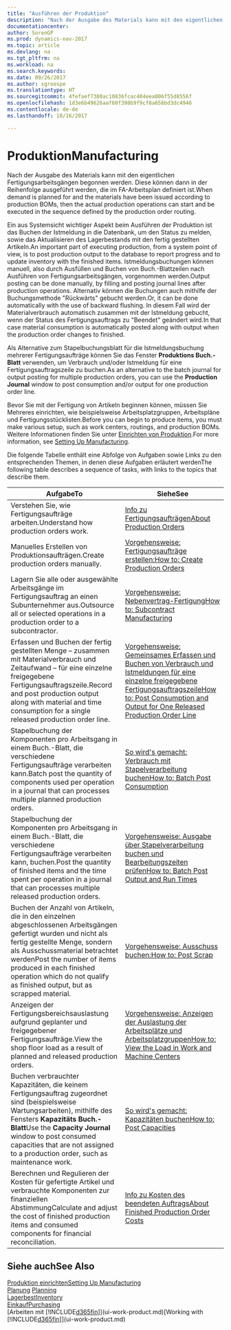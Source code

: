 ```yaml
---
title: "Ausführen der Produktion"
description: "Nach der Ausgabe des Materials kann mit den eigentlichen Fertigungsarbeitsgängen begonnen werden. Diese können dann in der Reihenfolge ausgeführt werden, die im FA-Arbeitsplan definiert ist."
documentationcenter: 
author: SorenGP
ms.prod: dynamics-nav-2017
ms.topic: article
ms.devlang: na
ms.tgt_pltfrm: na
ms.workload: na
ms.search.keywords: 
ms.date: 09/26/2017
ms.author: sgroespe
ms.translationtype: HT
ms.sourcegitcommit: 4fefaef7380ac10836fcac404eea006f55d8556f
ms.openlocfilehash: 1d3e6b49626aaf60f398b9f9cf8a656bd3dc4946
ms.contentlocale: de-de
ms.lasthandoff: 10/16/2017

---
```

# <a name="manufacturing"></a><span data-ttu-id="fa665-103">Produktion</span><span class="sxs-lookup"><span data-stu-id="fa665-103">Manufacturing</span></span>
<span data-ttu-id="fa665-104">Nach der Ausgabe des Materials kann mit den eigentlichen Fertigungsarbeitsgängen begonnen werden. Diese können dann in der Reihenfolge ausgeführt werden, die im FA-Arbeitsplan definiert ist.</span><span class="sxs-lookup"><span data-stu-id="fa665-104">When demand is planned for and the materials have been issued according to production BOMs, then the actual production operations can start and be executed in the sequence defined by the production order routing.</span></span>  

<span data-ttu-id="fa665-105">Ein aus Systemsicht wichtiger Aspekt beim Ausführen der Produktion ist das Buchen der Istmeldung in die Datenbank, um den Status zu melden, sowie das Aktualisieren des Lagerbestands mit den fertig gestellten Artikeln.</span><span class="sxs-lookup"><span data-stu-id="fa665-105">An important part of executing production, from a system point of view, is to post production output to the database to report progress and to update inventory with the finished items.</span></span> <span data-ttu-id="fa665-106">Istmeldungsbuchungen können manuell, also durch Ausfüllen und Buchen von Buch.-Blattzeilen nach Ausführen von Fertigungsarbeitsgängen, vorgenommen werden.</span><span class="sxs-lookup"><span data-stu-id="fa665-106">Output posting can be done manually, by filling and posting journal lines after production operations.</span></span> <span data-ttu-id="fa665-107">Alternativ können die Buchungen auch mithilfe der Buchungsmethode "Rückwärts" gebucht werden.</span><span class="sxs-lookup"><span data-stu-id="fa665-107">Or, it can be done automatically with the use of backward flushing.</span></span> <span data-ttu-id="fa665-108">In diesem Fall wird der Materialverbrauch automatisch zusammen mit der Istmeldung gebucht, wenn der Status des Fertigungsauftrags zu "Beendet" geändert wird.</span><span class="sxs-lookup"><span data-stu-id="fa665-108">In that case material consumption is automatically posted along with output when the production order changes to finished.</span></span>  

<span data-ttu-id="fa665-109">Als Alternative zum Stapelbuchungsblatt für die Istmeldungsbuchung mehrerer Fertigungsaufträge können Sie das Fenster **Produktions Buch.-Blatt** verwenden, um Verbrauch und/oder Istmeldung für eine Fertigungsauftragszeile zu buchen.</span><span class="sxs-lookup"><span data-stu-id="fa665-109">As an alternative to the batch journal for output posting for multiple production orders, you can use the **Production Journal** window to post consumption and/or output for one production order line.</span></span>

<span data-ttu-id="fa665-110">Bevor Sie mit der Fertigung von Artikeln beginnen können, müssen Sie Mehreres einrichten, wie beispielsweise Arbeitsplatzgruppen, Arbeitspläne und Fertigungsstücklisten.</span><span class="sxs-lookup"><span data-stu-id="fa665-110">Before you can begin to produce items, you must make various setup, such as work centers, routings, and production BOMs.</span></span> <span data-ttu-id="fa665-111">Weitere Informationen finden Sie unter [Einrichten von Produktion](production-configure-production-processes.md).</span><span class="sxs-lookup"><span data-stu-id="fa665-111">For more information, see [Setting Up Manufacturing](production-configure-production-processes.md).</span></span>

<span data-ttu-id="fa665-112">Die folgende Tabelle enthält eine Abfolge von Aufgaben sowie Links zu den entsprechenden Themen, in denen diese Aufgaben erläutert werden</span><span class="sxs-lookup"><span data-stu-id="fa665-112">The following table describes a sequence of tasks, with links to the topics that describe them.</span></span>   

|<span data-ttu-id="fa665-113">**Aufgabe**</span><span class="sxs-lookup"><span data-stu-id="fa665-113">**To**</span></span>|<span data-ttu-id="fa665-114">**Siehe**</span><span class="sxs-lookup"><span data-stu-id="fa665-114">**See**</span></span>|  
|------------|-------------|  
|<span data-ttu-id="fa665-115">Verstehen Sie, wie Fertigungsaufträge arbeiten.</span><span class="sxs-lookup"><span data-stu-id="fa665-115">Understand how production orders work.</span></span>|[<span data-ttu-id="fa665-116">Info zu Fertigungsaufträgen</span><span class="sxs-lookup"><span data-stu-id="fa665-116">About Production Orders</span></span>](production-about-production-orders.md)|
|<span data-ttu-id="fa665-117">Manuelles Erstellen von Produktionsaufträgen.</span><span class="sxs-lookup"><span data-stu-id="fa665-117">Create production orders manually.</span></span>|[<span data-ttu-id="fa665-118">Vorgehensweise: Fertigungsaufträge erstellen:</span><span class="sxs-lookup"><span data-stu-id="fa665-118">How to: Create Production Orders</span></span>](production-how-to-create-production-orders.md)|
|<span data-ttu-id="fa665-119">Lagern Sie alle oder ausgewählte Arbeitsgänge im Fertigungsauftrag an einen Subunternehmer aus.</span><span class="sxs-lookup"><span data-stu-id="fa665-119">Outsource all or selected operations in a production order to a subcontractor.</span></span>|[<span data-ttu-id="fa665-120">Vorgehensweise: Nebenvertrag-Fertigung</span><span class="sxs-lookup"><span data-stu-id="fa665-120">How to: Subcontract Manufacturing</span></span>](production-how-to-subcontract-manufacturing.md)|
|<span data-ttu-id="fa665-121">Erfassen und Buchen der fertig gestellten Menge – zusammen mit Materialverbrauch und Zeitaufwand – für eine einzelne freigegebene Fertigungsauftragszeile.</span><span class="sxs-lookup"><span data-stu-id="fa665-121">Record and post production output along with material and time consumption for a single released production order line.</span></span>|[<span data-ttu-id="fa665-122">Vorgehensweise: Gemeinsames Erfassen und Buchen von Verbrauch und Istmeldungen für eine einzelne freigegebene Fertigungsauftragszeile</span><span class="sxs-lookup"><span data-stu-id="fa665-122">How to: Post Consumption and Output for One Released Production Order Line</span></span>](production-how-to-register-consumption-and-output.md)|  
|<span data-ttu-id="fa665-123">Stapelbuchung der Komponenten pro Arbeitsgang in einem Buch.-Blatt, die verschiedene  Fertigungsaufträge verarbeiten kann.</span><span class="sxs-lookup"><span data-stu-id="fa665-123">Batch post the quantity of components used per operation in a journal that can processes multiple planned production orders.</span></span>|[<span data-ttu-id="fa665-124">So wird's gemacht: Verbrauch mit Stapelverarbeitung buchen</span><span class="sxs-lookup"><span data-stu-id="fa665-124">How to: Batch Post Consumption</span></span>](production-how-to-post-consumption.md)|
|<span data-ttu-id="fa665-125">Stapelbuchung der Komponenten pro Arbeitsgang in einem Buch.-Blatt, die verschiedene  Fertigungsaufträge verarbeiten kann, buchen.</span><span class="sxs-lookup"><span data-stu-id="fa665-125">Post the quantity of finished items and the time spent per operation in a journal that can processes multiple released production orders.</span></span>|[<span data-ttu-id="fa665-126">Vorgehensweise: Ausgabe über Stapelverarbeitung buchen und Bearbeitungszeiten prüfen</span><span class="sxs-lookup"><span data-stu-id="fa665-126">How to: Batch Post Output and Run Times</span></span>](production-how-to-post-output-quantity.md)|  
|<span data-ttu-id="fa665-127">Buchen der Anzahl von Artikeln, die in den einzelnen abgeschlossenen Arbeitsgängen gefertigt wurden und nicht als fertig gestellte Menge, sondern als Ausschussmaterial betrachtet werden</span><span class="sxs-lookup"><span data-stu-id="fa665-127">Post the number of items produced in each finished operation which do not qualify as finished output, but as scrapped material.</span></span>|[<span data-ttu-id="fa665-128">Vorgehensweise:  Ausschuss buchen:</span><span class="sxs-lookup"><span data-stu-id="fa665-128">How to: Post Scrap</span></span>](production-how-to-post-scrap.md)|
|<span data-ttu-id="fa665-129">Anzeigen der Fertigungsbereichsauslastung aufgrund geplanter und freigegebener Fertigungsaufträge.</span><span class="sxs-lookup"><span data-stu-id="fa665-129">View the shop floor load as a result of planned and released production orders.</span></span>|[<span data-ttu-id="fa665-130">Vorgehensweise: Anzeigen der Auslastung der Arbeitsplätze und Arbeitsplatzgruppen</span><span class="sxs-lookup"><span data-stu-id="fa665-130">How to: View the Load in Work and Machine Centers</span></span>](production-how-to-view-the-load-on-work-centers.md)|      
|<span data-ttu-id="fa665-131">Buchen verbrauchter Kapazitäten, die keinem Fertigungsauftrag zugeordnet sind (beispielsweise Wartungsarbeiten), mithilfe des Fensters **Kapazitäts Buch.-Blatt**</span><span class="sxs-lookup"><span data-stu-id="fa665-131">Use the **Capacity Journal** window to post consumed capacities that are not assigned to a production order, such as maintenance work.</span></span>|[<span data-ttu-id="fa665-132">So wird's gemacht: Kapazitäten buchen</span><span class="sxs-lookup"><span data-stu-id="fa665-132">How to: Post Capacities</span></span>](production-how-to-post-capacities.md)|  
|<span data-ttu-id="fa665-133">Berechnen und Regulieren der Kosten für gefertigte Artikel und verbrauchte Komponenten zur finanziellen Abstimmung</span><span class="sxs-lookup"><span data-stu-id="fa665-133">Calculate and adjust the cost of finished production items and consumed components for financial reconciliation.</span></span>|[<span data-ttu-id="fa665-134">Info zu Kosten des beendeten Auftrags</span><span class="sxs-lookup"><span data-stu-id="fa665-134">About Finished Production Order Costs</span></span>](finance-about-finished-production-order-costs.md)|  

## <a name="see-also"></a><span data-ttu-id="fa665-135">Siehe auch</span><span class="sxs-lookup"><span data-stu-id="fa665-135">See Also</span></span>  
[<span data-ttu-id="fa665-136">Produktion einrichten</span><span class="sxs-lookup"><span data-stu-id="fa665-136">Setting Up Manufacturing</span></span>](production-configure-production-processes.md)  
<span data-ttu-id="fa665-137">[Planung](production-planning.md)    </span><span class="sxs-lookup"><span data-stu-id="fa665-137">[Planning](production-planning.md)    </span></span>  
[<span data-ttu-id="fa665-138">Lagerbest</span><span class="sxs-lookup"><span data-stu-id="fa665-138">Inventory</span></span>](inventory-manage-inventory.md)  
[<span data-ttu-id="fa665-139">Einkauf</span><span class="sxs-lookup"><span data-stu-id="fa665-139">Purchasing</span></span>](purchasing-manage-purchasing.md)  
<span data-ttu-id="fa665-140">[Arbeiten mit [!INCLUDE[d365fin](includes/d365fin_md.md)]](ui-work-product.md)</span><span class="sxs-lookup"><span data-stu-id="fa665-140">[Working with [!INCLUDE[d365fin](includes/d365fin_md.md)]](ui-work-product.md)</span></span>

